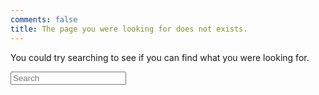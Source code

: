 ```yaml
---
comments: false
title: The page you were looking for does not exists.
---
```


You could try searching to see if you can find what you were looking for.

<form action="https://google.com/cse" method="GET">
    <input type="hidden" name="cx" value="013909293779229500224:v37rx6hsidk" />
    <input name="ie" type="hidden" value="UTF-8">
    <div >
        <i class="icon-search"></i>
        <input type="search" class="form-control" name="q" placeholder="Search" />
    </div>
</form>